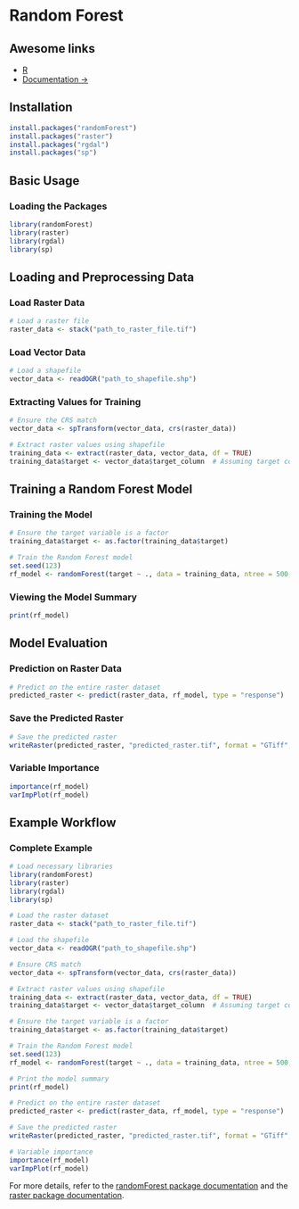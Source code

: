 
# Random Forest

## Awesome links

- [R](../languages/r.md)
- [Documentation ->](https://www.stat.berkeley.edu/~breiman/RandomForests/)

## Installation
```r
install.packages("randomForest")
install.packages("raster")
install.packages("rgdal")
install.packages("sp")
```

## Basic Usage

### Loading the Packages
```r
library(randomForest)
library(raster)
library(rgdal)
library(sp)
```

## Loading and Preprocessing Data

### Load Raster Data
```r
# Load a raster file
raster_data <- stack("path_to_raster_file.tif")
```

### Load Vector Data
```r
# Load a shapefile
vector_data <- readOGR("path_to_shapefile.shp")
```

### Extracting Values for Training
```r
# Ensure the CRS match
vector_data <- spTransform(vector_data, crs(raster_data))

# Extract raster values using shapefile
training_data <- extract(raster_data, vector_data, df = TRUE)
training_data$target <- vector_data$target_column  # Assuming target column in shapefile
```

## Training a Random Forest Model

### Training the Model
```r
# Ensure the target variable is a factor
training_data$target <- as.factor(training_data$target)

# Train the Random Forest model
set.seed(123)
rf_model <- randomForest(target ~ ., data = training_data, ntree = 500, mtry = 3)
```

### Viewing the Model Summary
```r
print(rf_model)
```

## Model Evaluation

### Prediction on Raster Data
```r
# Predict on the entire raster dataset
predicted_raster <- predict(raster_data, rf_model, type = "response")
```

### Save the Predicted Raster
```r
# Save the predicted raster
writeRaster(predicted_raster, "predicted_raster.tif", format = "GTiff", overwrite = TRUE)
```

### Variable Importance
```r
importance(rf_model)
varImpPlot(rf_model)
```

## Example Workflow

### Complete Example
```r
# Load necessary libraries
library(randomForest)
library(raster)
library(rgdal)
library(sp)

# Load the raster dataset
raster_data <- stack("path_to_raster_file.tif")

# Load the shapefile
vector_data <- readOGR("path_to_shapefile.shp")

# Ensure CRS match
vector_data <- spTransform(vector_data, crs(raster_data))

# Extract raster values using shapefile
training_data <- extract(raster_data, vector_data, df = TRUE)
training_data$target <- vector_data$target_column  # Assuming target column in shapefile

# Ensure the target variable is a factor
training_data$target <- as.factor(training_data$target)

# Train the Random Forest model
set.seed(123)
rf_model <- randomForest(target ~ ., data = training_data, ntree = 500, mtry = 3)

# Print the model summary
print(rf_model)

# Predict on the entire raster dataset
predicted_raster <- predict(raster_data, rf_model, type = "response")

# Save the predicted raster
writeRaster(predicted_raster, "predicted_raster.tif", format = "GTiff", overwrite = TRUE)

# Variable importance
importance(rf_model)
varImpPlot(rf_model)
```

For more details, refer to the [randomForest package documentation](https://cran.r-project.org/web/packages/randomForest/randomForest.pdf) and the [raster package documentation](https://cran.r-project.org/web/packages/raster/raster.pdf).

